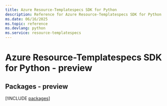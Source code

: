 ```yaml
---
title: Azure Resource-Templatespecs SDK for Python
description: Reference for Azure Resource-Templatespecs SDK for Python
ms.date: 06/16/2025
ms.topic: reference
ms.devlang: python
ms.service: resource-templatespecs
---
```

# Azure Resource-Templatespecs SDK for Python - preview
## Packages - preview
[!INCLUDE [packages](resource-templatespecs-index.md)]